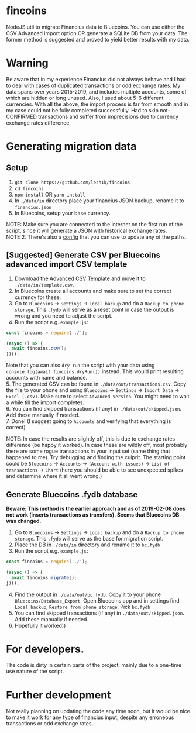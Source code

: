 # fincoins
NodeJS util to migrate Financius data to Bluecoins. You can use either the CSV Advanced import option OR
generate a SQLite DB from your data. The former method is suggested and proved to yield better results with
my data.  

# Warning  
Be aware that in my experience Financius did not always behave and I had to deal with
cases of duplicated transactions or odd exchange rates. My data spans over years 2015-2019,
and includes multiple accounts, some of which are hidden or long unused. Also, I used about
5-6 different currencies. With all the above, the import process is far from smooth and in
my case could not be fully completed successfully. Had to skip not-CONFIRMED transactions
and suffer from imprecisions due to currency exchange rates difference.

# Generating migration data  

## Setup  
1. `git clone https://github.com/lesh1k/fincoins`  
2. `cd fincoins`  
3. `npm install` OR `yarn install`  
4. In `./data/in` directory place your financius JSON backup, rename it to `financius.json`  
5. In Bluecoins, setup your base currency.  

NOTE: Make sure you are connected to the internet on the first run of the script, since it will generate a JSON with historical exchange rates.  
NOTE 2: There's also a [config](./lib/config.js) that you can use to update any of the paths.  

## [Suggested] Generate CSV per Bluecoins adavanced import CSV template  
1. Download the [Advanced CSV Template]( https://drive.google.com/open?id=19F7NynA6ec36jC1qIDjdSXQpfwlYnPvw) and move it to `./data/in/template.csv`.  
2. In Bluecoins create all accounts and make sure to set the correct currency for these.  
3. Go to `Bluecoins` -> `Settings` -> `Local backup` and do a `Backup to phone storage`. This `.fydb` will serve as a reset point in case the output is wrong and you need to adjust the script.  
4. Run the script e.g. `example.js`:
```js
const fincoins = require('./');

(async () => {
  await fincoins.csv();
})();
```  
Note that you can also `dry-run` the script with your data using `console.log(await fincoins.dryRun())` instead. This would print resulting accounts with name and balance.  
5. The generated CSV can be found in `./data/out/transactions.csv`. Copy the file to your phone and using `Bluecoins` -> `Settings` -> `Import Data` -> `Excel (.csv)`. Make sure to select `Advanced Version`. You might need to wait a while till the import completes.  
6. You can find skipped transactions (if any) in `./data/out/skipped.json`. Add these manually if needed.  
7. Done! (I suggest going to `Accounts` and verifying that everything is correct)  

NOTE: In case the results are slightly off, this is due to exchange rates difference (be happy it worked). In case these are wildly off, most probably there are some rogue transactions in your input set (same thing that happened to me). Try debugging and finding the culprit. The starting point could be `Bluecoins` -> `Accounts` -> `(Account with issues)` -> `List of transactions` -> `Chart` (here you should be able to see unexpected spikes and determine where it all went wrong.)

## Generate Bluecoins .fydb database  
**Beware: This method is the earlier approach and as of 2019-02-08 does not work (inserts transactions as transfers). Seems that Bluecoins DB was changed.**  
1. Go to `Bluecoins` -> `Settings` -> `Local backup` and do a `Backup to phone storage`. This `.fydb` will serve as the base for migration script.
2. Place the DB in `./data/in` directory and rename it to `bc.fydb`  
3. Run the script e.g. `example.js`:
```js
const fincoins = require('./');

(async () => {
  await fincoins.migrate();
})();

```  
4. Find the output in `./data/out/bc.fydb`. Copy it to your phone `Bluecoins/Database_Export`. Open Bluecoins app and in settings find `Local backup`, `Restore from phone storage`. Pick `bc.fydb`
5. You can find skipped transactions (if any) in `./data/out/skipped.json`. Add these manually if needed.  
6. Hopefully it worked))


# For developers.  
The code is dirty in certain parts of the project, mainly due to a one-time use nature of the script.  

# Further development  
Not really planning on updating the code any time soon, but it would be nice to make it work for any type of financius input, despite any erroneous transactions or odd exchange rates.
